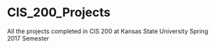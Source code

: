 # CIS_200_Projects
All the projects completed in CIS 200 at Kansas State University Spring 2017 Semester
